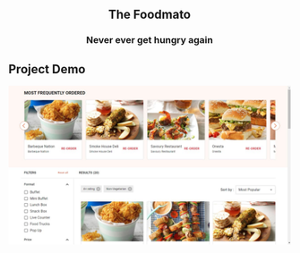 <div align=center>

## The Foodmato

### Never ever get hungry again

</div>

## Project Demo

![one](https://github.com/biswarup35/foodmato-client/blob/11c032e018494fd52d2a5986d31a14bba829fc90/src/assets/fm-1.jpg)
